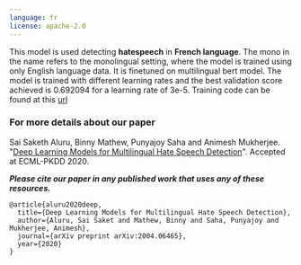 ```yaml
---
language: fr
license: apache-2.0
---
```


This model is used detecting **hatespeech** in **French language**. The mono in the name refers to the monolingual setting, where the model is trained using only English language data. It is finetuned on multilingual bert model.
The model is trained with different learning rates and the best validation score achieved is 0.692094 for a learning rate of 3e-5. Training code can be found at this [url](https://github.com/punyajoy/DE-LIMIT)



### For more details about our paper

Sai Saketh Aluru, Binny Mathew, Punyajoy Saha and Animesh Mukherjee. "[Deep Learning Models for Multilingual Hate Speech Detection](https://arxiv.org/abs/2004.06465)". Accepted at ECML-PKDD 2020.

***Please cite our paper in any published work that uses any of these resources.***

~~~
@article{aluru2020deep,
  title={Deep Learning Models for Multilingual Hate Speech Detection},
  author={Aluru, Sai Saket and Mathew, Binny and Saha, Punyajoy and Mukherjee, Animesh},
  journal={arXiv preprint arXiv:2004.06465},
  year={2020}
}

~~~
